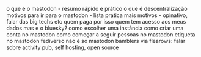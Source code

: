 o que é o mastodon - resumo rápido e prático
o que é descentralização
motivos para ir para o mastodon - lista prática
mais motivos - opinativo, falar das big techs etc
quem paga por isso
quem tem acesso aos meus dados
mas e o bluesky?
como escolher uma instância
como criar uma conta no mastodon
como começar a seguir pessoas no mastodon
etiqueta no mastodon
fediverso não é só mastodon
bamblers via flearows: falar sobre activity pub, self hosting, open source